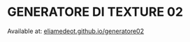 # GENERATORE DI TEXTURE 02
Available at: [eliamedeot.github.io/generatore02](https://eliamedeot.github.io/generatore02/)
